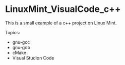 # LinuxMint_VisualCode_c++

This is a small example of a c++ project on Linux Mint.
 
Topics:

* gnu-gcc 
* gnu-gdb
* cMake
* Visual Studion Code




